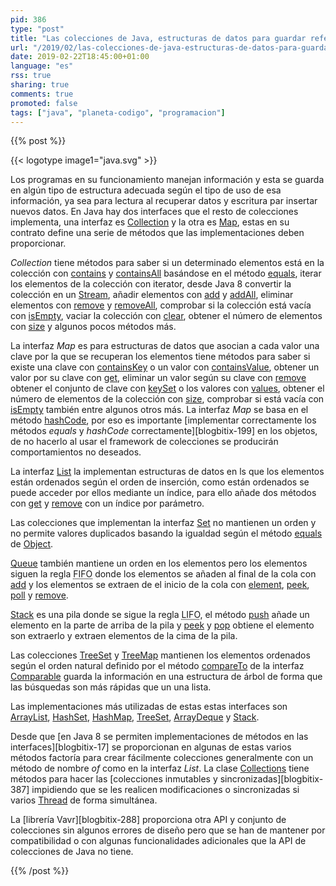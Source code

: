 ```yaml
---
pid: 386
type: "post"
title: "Las colecciones de Java, estructuras de datos para guardar referencias a objetos"
url: "/2019/02/las-colecciones-de-java-estructuras-de-datos-para-guardar-referencias-a-objetos/"
date: 2019-02-22T18:45:00+01:00
language: "es"
rss: true
sharing: true
comments: true
promoted: false
tags: ["java", "planeta-codigo", "programacion"]
---
```


{{% post %}}

{{< logotype image1="java.svg" >}}

Los programas en su funcionamiento manejan información y esta se guarda en algún tipo de estructura adecuada según el tipo de uso de esa información, ya sea para lectura al recuperar datos y escritura par insertar nuevos datos. En Java hay dos interfaces que el resto de colecciones implementa, una interfaz es [Collection](https://docs.oracle.com/en/java/javase/11/docs/api/java.base/java/util/Collection.html) y la otra es [Map](https://docs.oracle.com/en/java/javase/11/docs/api/java.base/java/util/Map.html), estas en su contrato define una serie de métodos que las implementaciones deben proporcionar.

_Collection_ tiene métodos para saber si un determinado elementos está en la colección con [contains](https://docs.oracle.com/en/java/javase/11/docs/api/java.base/java/util/Collection.html#contains(java.lang.Object)) y [containsAll](https://docs.oracle.com/en/java/javase/11/docs/api/java.base/java/util/Collection.html#containsAll(java.util.Collection)) basándose en el método [equals](https://docs.oracle.com/en/java/javase/11/docs/api/java.base/java/lang/Object.html#equals(java.lang.Object)), iterar los elementos de la colección con iterator, desde Java 8 convertir la colección en un [Stream](https://docs.oracle.com/en/java/javase/11/docs/api/java.base/java/util/stream/Stream.html), añadir elementos con [add](https://docs.oracle.com/en/java/javase/11/docs/api/java.base/java/util/Collection.html#add(E)) y [addAll](https://docs.oracle.com/en/java/javase/11/docs/api/java.base/java/util/Collection.html#addAll(java.util.Collection)), eliminar elementos con [remove](https://docs.oracle.com/en/java/javase/11/docs/api/java.base/java/util/Collection.html#remove(java.lang.Object)) y [removeAll](https://docs.oracle.com/en/java/javase/11/docs/api/java.base/java/util/Collection.html#removeAll(java.util.Collection)), comprobar si la colección está vacía con [isEmpty](https://docs.oracle.com/en/java/javase/11/docs/api/java.base/java/util/Collection.html#isEmpty()), vaciar la colección con [clear](https://docs.oracle.com/en/java/javase/11/docs/api/java.base/java/util/Collection.html#clear()), obtener el número de elementos con [size](https://docs.oracle.com/en/java/javase/11/docs/api/java.base/java/util/Collection.html#size()) y algunos pocos métodos más.

La interfaz _Map_ es para estructuras de datos que asocian a cada valor una clave por la que se recuperan los elementos tiene métodos para saber si existe una clave con [containsKey](https://docs.oracle.com/en/java/javase/11/docs/api/java.base/java/util/Map.html#containsKey(java.lang.Object)) o un valor con [containsValue](https://docs.oracle.com/en/java/javase/11/docs/api/java.base/java/util/Map.html#containsValue(java.lang.Object)), obtener un valor por su clave con [get](https://docs.oracle.com/en/java/javase/11/docs/api/java.base/java/util/Map.html#get(java.lang.Object)), eliminar un valor según su clave con [remove](https://docs.oracle.com/en/java/javase/11/docs/api/java.base/java/util/Map.html#remove(java.lang.Object)) obtener el conjunto de clave con [keySet](https://docs.oracle.com/en/java/javase/11/docs/api/java.base/java/util/Map.html#keySet()) o los valores con [values](https://docs.oracle.com/en/java/javase/11/docs/api/java.base/java/util/Map.html#values()), obtener el número de elementos de la colección con [size](https://docs.oracle.com/en/java/javase/11/docs/api/java.base/java/util/Map.html#size()), comprobar si está vacía con [isEmpty](https://docs.oracle.com/en/java/javase/11/docs/api/java.base/java/util/Map.html#isEmpty()) también entre algunos otros más. La interfaz _Map_ se basa en el método [hashCode](https://docs.oracle.com/en/java/javase/11/docs/api/java.base/java/lang/Object.html#hashCode()), por eso es importante [implementar correctamente los métodos _equals_ y _hashCode_ correctamente][blogbitix-199] en los objetos, de no hacerlo al usar el framework de colecciones se producirán comportamientos no deseados.

La interfaz [List](https://docs.oracle.com/en/java/javase/11/docs/api/java.base/java/util/List.html) la implementan estructuras de datos en ls que los elementos están ordenados según el orden de inserción, como están ordenados se puede acceder por ellos mediante un índice, para ello añade dos métodos con [get](https://docs.oracle.com/en/java/javase/11/docs/api/java.base/java/util/List.html#get(int)) y [remove](https://docs.oracle.com/en/java/javase/11/docs/api/java.base/java/util/List.html#remove(java.lang.Object)) con un índice por parámetro.

Las colecciones que implementan la interfaz [Set](https://docs.oracle.com/en/java/javase/11/docs/api/java.base/java/util/Set.html) no mantienen un orden y no permite valores duplicados basando la igualdad según el método [equals](https://docs.oracle.com/en/java/javase/11/docs/api/java.base/java/util/Set.html#equals(java.lang.Object)) de [Object](https://docs.oracle.com/en/java/javase/11/docs/api/java.base/java/lang/Object.html).

[Queue](https://docs.oracle.com/en/java/javase/11/docs/api/java.base/java/util/Queue.html) también mantiene un orden en los elementos pero los elementos siguen la regla <abbr title="First Input First Output">FIFO</abbr> donde los elementos se añaden al final de la cola con [add](https://docs.oracle.com/en/java/javase/11/docs/api/java.base/java/util/Queue.html#add(E)) y los elementos se extraen de el inicio de la cola con [element](https://docs.oracle.com/en/java/javase/11/docs/api/java.base/java/util/Queue.html#element()), [peek](https://docs.oracle.com/en/java/javase/11/docs/api/java.base/java/util/Queue.html#peek()), [poll](https://docs.oracle.com/en/java/javase/11/docs/api/java.base/java/util/Queue.html#poll()) y [remove](https://docs.oracle.com/en/java/javase/11/docs/api/java.base/java/util/Queue.html#remove()).

[Stack](https://docs.oracle.com/en/java/javase/11/docs/api/java.base/java/util/Stack.html) es una pila donde se sigue la regla <abbr title="Last Input First Output">LIFO</abbr>, el método [push](https://docs.oracle.com/en/java/javase/11/docs/api/java.base/java/util/Stack.html#push(E)) añade un elemento en la parte de arriba de la pila y [peek](https://docs.oracle.com/en/java/javase/11/docs/api/java.base/java/util/Stack.html#peek()) y [pop](https://docs.oracle.com/en/java/javase/11/docs/api/java.base/java/util/Stack.html#pop()) obtiene el elemento son extraerlo y extraen elementos de la cima de la pila.

Las colecciones [TreeSet](https://docs.oracle.com/en/java/javase/11/docs/api/java.base/java/util/TreeSet.html) y [TreeMap](https://docs.oracle.com/en/java/javase/11/docs/api/java.base/java/util/TreeMap.html                        ) mantienen los elementos ordenados según el orden natural definido por el método [compareTo](https://docs.oracle.com/en/java/javase/11/docs/api/java.base/java/lang/Comparable.html#compareTo(T)) de la interfaz [Comparable](https://docs.oracle.com/en/java/javase/11/docs/api/java.base/java/lang/Comparable.html) guarda la información en una estructura de árbol de forma que las búsquedas son más rápidas que un una lista.

Las implementaciones más utilizadas de estas estas interfaces son [ArrayList](https://docs.oracle.com/en/java/javase/11/docs/api/java.base/java/util/ArrayList.html), [HashSet](https://docs.oracle.com/en/java/javase/11/docs/api/java.base/java/util/HashSet.html), [HashMap](https://docs.oracle.com/en/java/javase/11/docs/api/java.base/java/util/HashMap.html), [TreeSet](https://docs.oracle.com/en/java/javase/11/docs/api/java.base/java/util/TreeSet.html), [ArrayDeque](https://docs.oracle.com/en/java/javase/11/docs/api/java.base/java/util/ArrayDeque.html) y [Stack](https://docs.oracle.com/en/java/javase/11/docs/api/java.base/java/util/Stack.html).

Desde que [en Java 8 se permiten implementaciones de métodos en las interfaces][blogbitix-17] se proporcionan en algunas de estas varios métodos factoría para crear fácilmente colecciones generalmente con un método de nombre _of_ como en la interfaz _List_. La clase [Collections](https://docs.oracle.com/en/java/javase/11/docs/api/java.base/java/util/Collections.html) tiene métodos para hacer las [colecciones inmutables y sincronizadas][blogbitix-387] impidiendo que se les realicen modificaciones o sincronizadas si varios [Thread](https://docs.oracle.com/en/java/javase/11/docs/api/java.base/java/lang/Thread.html) de forma simultánea.

La [librería Vavr][blogbitix-288] proporciona otra API y conjunto de colecciones sin algunos errores de diseño pero que se han de mantener por compatibilidad o con algunas funcionalidades adicionales que la API de colecciones de Java no tiene.

{{% /post %}}
